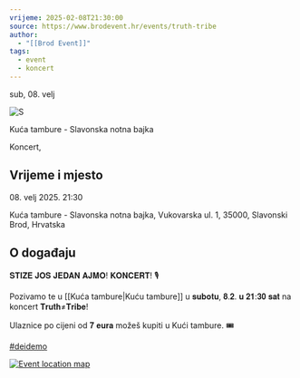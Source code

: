 ```yaml
---
vrijeme: 2025-02-08T21:30:00
source: https://www.brodevent.hr/events/truth-tribe
author:
  - "[[Brod Event]]"
tags:
  - event
  - koncert
---
```

sub, 08. velj

![S](https://static.wixstatic.com/media/4c8727_58d102388fb94c989ef36a22450d5af0~mv2.jpg/v1/fill/w_640,h_336,al_c,q_80,usm_0.66_1.00_0.01,enc_auto/4c8727_58d102388fb94c989ef36a22450d5af0~mv2.jpg)

Kuća tambure - Slavonska notna bajka

Koncert,

## Vrijeme i mjesto

08\. velj 2025. 21:30

Kuća tambure - Slavonska notna bajka, Vukovarska ul. 1, 35000, Slavonski Brod, Hrvatska

## O događaju

𝐒𝐓𝐈𝐙̌𝐄 𝐉𝐎𝐒̌ 𝐉𝐄𝐃𝐀𝐍 𝐀𝐉𝐌𝐎! 𝐊𝐎𝐍𝐂𝐄𝐑𝐓! 🎙

Pozivamo te u [[Kuća tambure|Kuću tambure]] u 𝐬𝐮𝐛𝐨𝐭𝐮, 𝟖.𝟐. 𝐮 𝟐𝟏:𝟑𝟎 𝐬𝐚𝐭 na koncert 𝐓𝐫𝐮𝐭𝐡≠𝐓𝐫𝐢𝐛𝐞!

Ulaznice po cijeni od 𝟕 𝐞𝐮𝐫𝐚 možeš kupiti u Kući tambure. 🎟

[#deidemo](https://www.facebook.com/hashtag/deidemo/)

[![Event location map](https://maps.googleapis.com/maps/api/staticmap?key=AIzaSyB4HdxGiJB3BZvRoYGNVJ2cQufiyu2e3oE&language=hr&markers=size%3Amid%7Ccolor%3Ared%7C45.156654%2C18.0063417&scale=2&size=320x180&zoom=14&style=feature%3Aall%7Celement%3Ageometry%7Ccolor%3A0xf5f5f5%7C&style=feature%3Aall%7Celement%3Alabels.icon%7Cvisibility%3Aoff%7C&style=feature%3Aall%7Celement%3Alabels.text.fill%7Ccolor%3A0x616161%7C&style=feature%3Aall%7Celement%3Alabels.text.stroke%7Ccolor%3A0xf5f5f5%7C&style=feature%3Aadministrative.land_parcel%7Celement%3Alabels.text.fill%7Ccolor%3A0xbdbdbd%7C&style=feature%3Apoi%7Celement%3Ageometry%7Ccolor%3A0xeeeeee%7C&style=feature%3Apoi%7Celement%3Alabels.text.fill%7Ccolor%3A0x757575%7C&style=feature%3Apoi.park%7Celement%3Ageometry%7Ccolor%3A0xe5e5e5%7C&style=feature%3Apoi.park%7Celement%3Alabels.text.fill%7Ccolor%3A0x9e9e9e%7C&style=feature%3Aroad%7Celement%3Ageometry%7Ccolor%3A0xffffff%7C&style=feature%3Aroad.arterial%7Celement%3Alabels.text.fill%7Ccolor%3A0x757575%7C&style=feature%3Aroad.highway%7Celement%3Ageometry%7Ccolor%3A0xdadada%7C&style=feature%3Aroad.highway%7Celement%3Alabels.text.fill%7Ccolor%3A0x616161%7C&style=feature%3Aroad.local%7Celement%3Alabels.text.fill%7Ccolor%3A0x9e9e9e%7C&style=feature%3Atransit.line%7Celement%3Ageometry%7Ccolor%3A0xe5e5e5%7C&style=feature%3Atransit.station%7Celement%3Ageometry%7Ccolor%3A0xeeeeee%7C&style=feature%3Awater%7Celement%3Ageometry%7Ccolor%3A0xc9c9c9%7C&style=feature%3Awater%7Celement%3Alabels.text.fill%7Ccolor%3A0x9e9e9e%7C&signature=MxlaboYerivIDU3c6bFy9g4ivdk=)](https://www.google.com/maps/search/?api=1&query=45.156654,18.0063417)